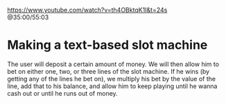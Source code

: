 https://www.youtube.com/watch?v=th4OBktqK1I&t=24s  
@35:00/55:03

# Making a text-based slot machine  
The user will deposit a certain amount of money. 
We will then allow him to bet on either one, two, or three lines of the slot machine.
If he wins (by getting any of the lines he bet on), we multiply his bet by the value of the line, add that to his balance, 
and allow him to keep playing until he wanna cash out or until he runs out of money.
